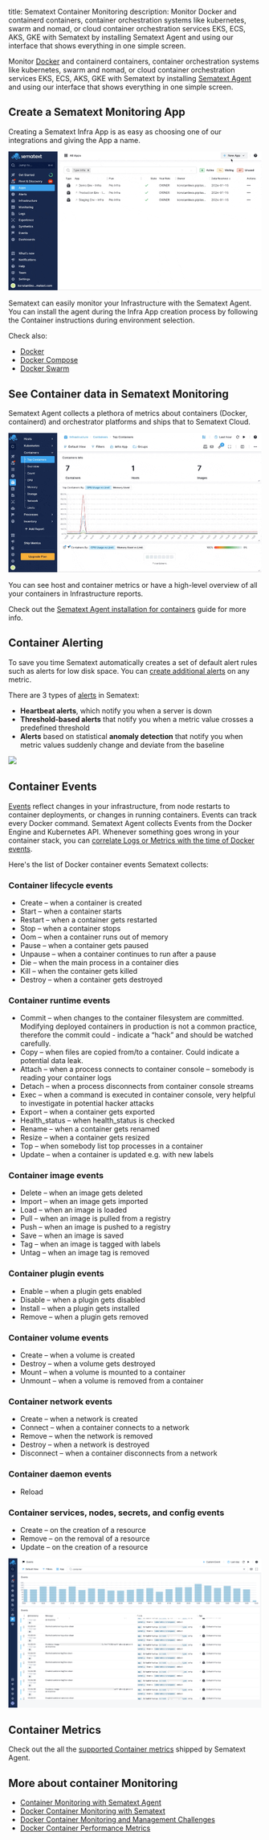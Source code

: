 title: Sematext Container Monitoring
description: Monitor Docker and containerd containers, container orchestration systems like kubernetes, swarm and nomad, or cloud container orchestration services EKS, ECS, AKS, GKE with Sematext by installing Sematext Agent and using our interface that shows everything in one simple screen.

Monitor [Docker](https://www.docker.com/) and containerd containers, container orchestration systems like kubernetes, swarm and nomad, or cloud container orchestration services EKS, ECS, AKS, GKE with Sematext by installing [Sematext Agent](https://sematext.com/docs/agents/sematext-agent/) and using our interface that shows everything in one simple screen.

## Create a Sematext Monitoring App
Creating a Sematext Infra App is as easy as choosing one of our integrations and giving the App a name.

![New Infra App](../images/monitoring/new-infra-app-env.gif)

Sematext can easily monitor your Infrastructure with the Sematext Agent. You can install the agent during the Infra App creation process by following the Container instructions during environment selection.

Check also:
- [Docker](../agents/sematext-agent/containers/installation/#docker)
- [Docker Compose](../agents/sematext-agent/containers/installation/#docker-compose)
- [Docker Swarm](../agents/sematext-agent/containers/installation/#docker-swarm-enterprise)

## See Container data in Sematext Monitoring
Sematext Agent collects a plethora of metrics about containers (Docker, containerd) and orchestrator platforms and ships that to Sematext Cloud.

![Container metrics](../images/monitoring/infra-containers-metrics.gif)

You can see host and container metrics or have a high-level overview of all your containers in Infrastructure reports.

Check out the [Sematext Agent installation for containers](../agents/sematext-agent/containers/installation) guide for more info.

## Container Alerting
To save you time Sematext automatically creates a set of default alert rules such as alerts for low disk space. You can [create additional alerts](../alerts) on any metric.

There are 3 types of [alerts](../alerts) in Sematext:

- **Heartbeat alerts**, which notify you when a server is down
- **Threshold-based alerts** that notify you when a metric value crosses a predefined threshold
- **Alerts** based on statistical **anomaly detection** that notify you when metric values suddenly change and deviate from the baseline

![](https://sematext.com/wp-content/uploads/2021/01/docker-container-alerts-min.gif)

## Container Events
[Events](../events/) reflect changes in your infrastructure, from node restarts to container deployments, or changes in running containers. Events can track every Docker command. Sematext Agent collects Events from the Docker Engine and Kubernetes API. Whenever something goes wrong in your container stack, you can [correlate Logs or Metrics with the time of Docker events](../events/correlation/).

Here's the list of Docker container events Sematext collects:

### Container lifecycle events

- Create – when a container is created
- Start – when a container starts
- Restart – when a container gets restarted
- Stop – when a container stops
- Oom – when a container runs out of memory
- Pause – when a container gets paused
- Unpause – when a container continues to run after a pause
- Die – when the main process in a container dies
- Kill – when the container gets killed
- Destroy – when a container gets destroyed

### Container runtime events

- Commit – when changes to the container filesystem are committed. Modifying deployed containers in production is not a common practice, therefore the commit could - indicate a “hack” and should be watched carefully.
- Copy – when files are copied from/to a container. Could indicate a potential data leak.
- Attach – when a process connects to container console – somebody is reading your container logs
- Detach – when a process disconnects from container console streams
- Exec – when a command is executed in container console, very helpful to investigate in potential hacker attacks
- Export – when a container gets exported
- Health_status – when health_status is checked
- Rename – when a container gets renamed
- Resize – when a container gets resized
- Top – when somebody list top processes in a container
- Update – when a container is updated e.g. with new labels

### Container image events

- Delete – when an image gets deleted
- Import – when an image gets imported
- Load – when an image is loaded
- Pull – when an image is pulled from a registry
- Push – when an image is pushed to a registry
- Save – when an image is saved
- Tag – when an image is tagged with labels
- Untag – when an image tag is removed

### Container plugin events

- Enable – when a plugin gets enabled
- Disable – when a plugin gets disabled
- Install – when a plugin gets installed
- Remove – when a plugin gets removed

### Container volume events

- Create – when a volume is created
- Destroy – when a volume gets destroyed
- Mount – when a volume is mounted to a container
- Unmount – when a volume is removed from a container

### Container network events

- Create – when a  network is created
- Connect – when a container connects to a network
- Remove – when the network is removed
- Destroy – when a network is destroyed
- Disconnect – when a container disconnects from a network

### Container daemon events

- Reload

### Container services, nodes, secrets, and config events

- Create – on the creation of a resource
- Remove – on the removal of a resource
- Update – on the creation of a resource

![Container Events](../images/monitoring/container-events.png)

## Container Metrics 

Check out the all the [supported Container metrics](https://sematext.com/docs/agents/sematext-agent/containers/metrics/) shipped by Sematext Agent.

## More about container Monitoring
* [Container Monitoring with Sematext Agent](../agents/sematext-agent/)
* [Docker Container Monitoring with Sematext](https://sematext.com/blog/docker-container-monitoring-with-sematext/)
* [Docker Container Monitoring and Management Challenges](https://sematext.com/blog/docker-container-monitoring-management-challenges/)
* [Docker Container Performance Metrics](https://sematext.com/blog/top-docker-metrics-to-watch/)

